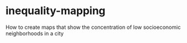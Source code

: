 # inequality-mapping
How to create maps that show the concentration of low socioeconomic neighborhoods in a city  
